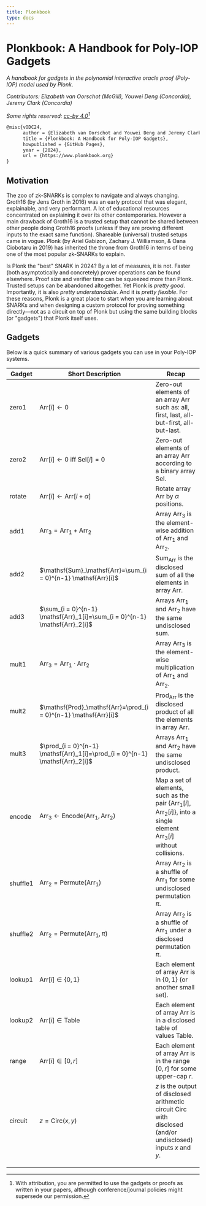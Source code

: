 ```yaml
---
title: Plonkbook
type: docs
---
```


# Plonkbook: A Handbook for Poly-IOP Gadgets 

*A handbook for gadgets in the polynomial interactive oracle proof (Poly-IOP) model used by Plonk.*

*Contributors: Elizabeth van Oorschot (McGill), Youwei Deng (Concordia), Jeremy Clark (Concordia)*

*Some rights reserved: [cc-by 4.0](https://creativecommons.org/licenses/by/4.0/)[^1]*

[^1]: With attribution, you are permitted to use the gadgets or proofs as written in your papers, although conference/journal policies might supersede our permission.

```latex
@misc{vODC24,
      author = {Elizabeth van Oorschot and Youwei Deng and Jeremy Clark},
      title = {Plonkbook: A Handbook for Poly-IOP Gadgets},
      howpublished = {GitHub Pages},
      year = {2024},
      url = {https://www.plonkbook.org}
}
```



## Motivation

The zoo of zk-SNARKs is complex to navigate and always changing. Groth16 (by Jens Groth in 2016) was an early protocol that was elegant, explainable, and very performant. A lot of educational resources concentrated on explaining it over its other contemporaries. However a main drawback of Groth16 is a trusted setup that cannot be shared between other people doing Groth16 proofs (unless if they are proving different inputs to the exact same function). Shareable (universal) trusted setups came in vogue. Plonk (by Ariel Gabizon, Zachary J. Williamson, & Oana Ciobotaru in 2019) has inherited the throne from Groth16 in terms of being one of the most popular zk-SNARKs to explain.

Is Plonk the "best" SNARK in 2024? By a lot of measures, it is not. Faster (both asymptotically and concretely) prover operations can be found elsewhere. Proof size and verifier time can be squeezed more than Plonk. Trusted setups can be abandoned altogether. Yet Plonk is *pretty good*. Importantly, it is also *pretty understandable*. And it is *pretty flexible*. For these reasons, Plonk is a great place to start when you are learning about SNARKs and when designing a custom protocol for proving something directly—not as a circuit on top of Plonk but using the same building blocks (or "gadgets") that Plonk itself uses.



## Gadgets

Below is a quick summary of various gadgets you can use in your Poly-IOP systems.

| Gadget   | Short Description                                            | Recap                                                        |
| -------- | ------------------------------------------------------------ | ------------------------------------------------------------ |
| zero1    | $\mathsf{Arr}[i]\leftarrow0$                                 | Zero-out elements of an array $\mathsf{Arr}$ such as: all, first, last, all-but-first, all-but-last. |
| zero2    | $\mathsf{Arr}[i]\leftarrow0$ iff $\mathsf{Sel}[i]=0$         | Zero-out elements of an array $\mathsf{Arr}$ according to a binary array $\mathsf{Sel}$. |
| rotate   | $\mathsf{Arr}[i]\leftarrow \mathsf{Arr}[i+\alpha]$           | Rotate array $\mathsf{Arr}$ by $\alpha$ positions.           |
| add1     | $\mathsf{Arr}_3=\mathsf{Arr}_1 + \mathsf{Arr}_2$             | Array $\mathsf{Arr}_3$ is the element-wise addition of $\mathsf{Arr}_1$ and $\mathsf{Arr}_2$. |
| add2     | $\mathsf{Sum}_\mathsf{Arr}=\sum_{i = 0}^{n-1} \mathsf{Arr}[i]$ | $\mathsf{Sum}_\mathsf{Arr}$ is the disclosed sum of all the elements in array $\mathsf{Arr}$. |
| add3     | $\sum_{i = 0}^{n-1} \mathsf{Arr}_1[i]=\sum_{i = 0}^{n-1} \mathsf{Arr}_2[i]$ | Arrays $\mathsf{Arr}_1$ and $\mathsf{Arr}_2$ have the same undisclosed sum. |
| mult1    | $\mathsf{Arr}_3=\mathsf{Arr}_1 \cdot \mathsf{Arr}_2$         | Array $\mathsf{Arr}_3$ is the element-wise multiplication of $\mathsf{Arr}_1$ and $\mathsf{Arr}_2$. |
| mult2    | $\mathsf{Prod}_\mathsf{Arr}=\prod_{i = 0}^{n-1} \mathsf{Arr}[i]$ | $\mathsf{Prod}_\mathsf{Arr}$ is the disclosed product of all the elements in array $\mathsf{Arr}$. |
| mult3    | $\prod_{i = 0}^{n-1} \mathsf{Arr}_1[i]=\prod_{i = 0}^{n-1} \mathsf{Arr}_2[i]$ | Arrays $\mathsf{Arr}_1$ and $\mathsf{Arr}_2$ have the same undisclosed product. |
| encode   | $\mathsf{Arr}_3\leftarrow\mathsf{Encode}(\mathsf{Arr}_1,\mathsf{Arr}_2)$ | Map a set of elements, such as the pair $\{\mathsf{Arr}_1[i],\mathsf{Arr}_2[i]\}$, into a single element $\mathsf{Arr}_3[i]$ without collisions. |
| shuffle1 | $\mathsf{Arr}_2=\mathsf{Permute}(\mathsf{Arr}_1)$            | Array $\mathsf{Arr}_2$ is a shuffle of $\mathsf{Arr}_1$ for some undisclosed permutation $\pi$. |
| shuffle2 | $\mathsf{Arr}_2=\mathsf{Permute}(\mathsf{Arr}_1 ,\pi)$       | Array $\mathsf{Arr}_2$ is a shuffle of $\mathsf{Arr}_1$ under a disclosed permutation $\pi$. |
| lookup1  | $\mathsf{Arr}[i]\in \{0,1\}$                                 | Each element of array $\mathsf{Arr}$ is in $\{0,1\}$ (or another small set). |
| lookup2  | $\mathsf{Arr}[i]\in \mathsf{Table}$                          | Each element of array $\mathsf{Arr}$ is in a disclosed table of values $\mathsf{Table}$. |
| range    | $\mathsf{Arr}[i]\in[0,r]$                                    | Each element of array $\mathsf{Arr}$ is in the range $[0,r]$ for some upper-cap $r$. |
| circuit  | $z=\mathsf{Circ}(x,y)$                                       | $z$ is the output of disclosed arithmetic circuit $\mathsf{Circ}$ with disclosed (and/or undisclosed) inputs $x$ and $y$. |
|          |                                                              |                                                              |
|          |                                                              |                                                              |
|          |                                                              |                                                              |

